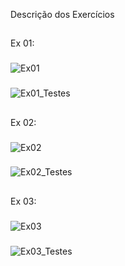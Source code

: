 Descrição dos Exercícios
##
Ex 01:
###
![Ex01](https://cdn.discordapp.com/attachments/966037769476534283/979060862432215050/Ex01.png)
###
![Ex01_Testes](https://cdn.discordapp.com/attachments/966037769476534283/979060862679650334/Ex01_CasosDeTeste.png)
##
Ex 02:
###
![Ex02](https://cdn.discordapp.com/attachments/966037769476534283/979060862893555782/Ex02.png)
###
![Ex02_Testes](https://cdn.discordapp.com/attachments/966037769476534283/979060863346561044/Ex02_CasosDeTeste.png)
##
Ex 03:
###
![Ex03](https://cdn.discordapp.com/attachments/966037769476534283/979060863132643398/Ex03.png)
###
![Ex03_Testes](https://cdn.discordapp.com/attachments/966037769476534283/979136643741130812/Ex03_CasosDeTeste.png)
##